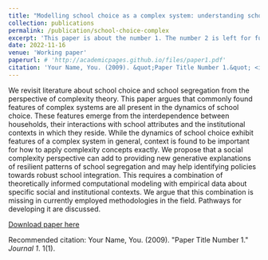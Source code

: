```yaml
---
title: "Modelling school choice as a complex system: understanding school segregation"
collection: publications
permalink: /publication/school-choice-complex
excerpt: 'This paper is about the number 1. The number 2 is left for future work.'
date: 2022-11-16
venue: 'Working paper'
paperurl: # 'http://academicpages.github.io/files/paper1.pdf'
citation: 'Your Name, You. (2009). &quot;Paper Title Number 1.&quot; <i>Journal 1</i>. 1(1).'
---
```

We revisit literature about school choice and school segregation from the perspective of complexity theory. This paper argues
that commonly found features of complex systems are all present in the dynamics of school choice. These features emerge from
the interdependence between households, their interactions with school attributes and the institutional contexts in which they
reside. While the dynamics of school choice exhibit features of a complex system in general, context is found to be important for
how to apply complexity concepts exactly. We propose that a social complexity perspective can add to providing new generative
explanations of resilient patterns of school segregation and may help identifying policies towards robust school integration. This
requires a combination of theoretically informed computational modeling with empirical data about specific social and institutional
contexts. We argue that this combination is missing in currently employed methodologies in the field. Pathways for developing it
are discussed.

[Download paper here](http://academicpages.github.io/files/paper1.pdf)

Recommended citation: Your Name, You. (2009). "Paper Title Number 1." <i>Journal 1</i>. 1(1).